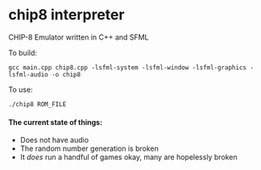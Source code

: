 # chip8 interpreter
CHIP-8 Emulator written in C++ and SFML

To build:
``` 
gcc main.cpp chip8.cpp -lsfml-system -lsfml-window -lsfml-graphics -lsfml-audio -o chip8
```

To use:
```
./chip8 ROM_FILE
```

#### The current state of things:
- Does not have audio
- The random number generation is broken
- It *does* run a handful of games okay, many are hopelessly broken